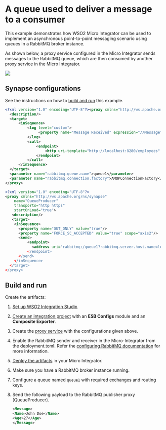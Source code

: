 # A queue used to deliver a message to a consumer

This example demonstrates how WSO2 Micro Integrator can be used to implement an asynchronous point-to-point messaging scenario using queues in a RabbitMQ broker instance.

As shown below, a proxy service configured in the Micro Integrator sends messages to the RabbitMQ queue, which are then consumed by another proxy service in the Micro Integrator.

<img src="{{base_path}}/assets/img/integrate/rabbitmq/rabbitmq-point-to-point.png">

## Synapse configurations

See the instructions on how to [build and run](#build-and-run) this example.

```xml tab='RabbitMQ Consumer'
<?xml version="1.0" encoding="UTF-8"?><proxy xmlns="http://ws.apache.org/ns/synapse" name="QueueConsumer" transports="rabbitmq" startOnLoad="true">
  <description/>
  <target>
      <inSequence>
          <log level="custom">
               <property name="Message Received" expression="//Message"/>
          </log>
          <call>
              <endpoint>
                  <http uri-template="http://localhost:8280/employees" method="post"/>
              </endpoint>
          </call>
      </inSequence>
  </target>
  <parameter name="rabbitmq.queue.name">queue1</parameter>
  <parameter name="rabbitmq.connection.factory">AMQPConnectionFactory</parameter>
</proxy>
```

```xml tab='RabbitMQ Producer'
<?xml version="1.0" encoding="UTF-8"?>
<proxy xmlns="http://ws.apache.org/ns/synapse"
    name="QueueProducer"
    transports="http https"
    startOnLoad="true">
   <description/>
   <target>
    <inSequence>
      <property name="OUT_ONLY" value="true"/>
      <property name="FORCE_SC_ACCEPTED" value="true" scope="axis2"/>
      <send>
          <endpoint>
            <address uri="rabbitmq:/queue1?rabbitmq.server.host.name=localhost&amp;rabbitmq.server.port=5672&amp;rabbitmq.server.user.name=guest&amp;rabbitmq.server.password=guest”/>
          </endpoint>
      </send>
    </inSequence>
  </target>
</proxy>
```

## Build and run

Create the artifacts:

1. [Set up WSO2 Integration Studio](../../../../develop/installing-WSO2-Integration-Studio).
2. [Create an integration project](../../../../develop/create-integration-project) with an <b>ESB Configs</b> module and an <b>Composite Exporter</b>.
3. Create the [proxy service](../../../../develop/creating-artifacts/creating-a-proxy-service) with the configurations given above.
4. Enable the RabbitMQ sender and receiver in the Micro-Integrator from the deployment.toml. Refer the 
 [configuring RabbitMQ documentation](../../../setup/brokers/configure-with-rabbitMQ) for more information.
5. [Deploy the artifacts](../../../../develop/deploy-artifacts) in your Micro Integrator.
6. Make sure you have a RabbitMQ broker instance running.
7. Configure a queue named `queue1` with required exchanges and routing keys.
8. Send the following payload to the RabbitMQ publisher proxy (QueueProducer).

    ```xml
    <Message>
    <Name>John Doe</Name>
    <Age>27</Age>
    </Message>
    ```
